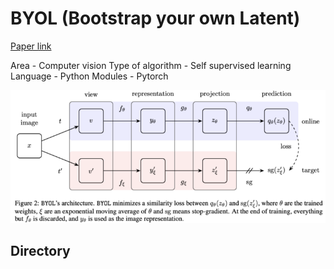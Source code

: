# BYOL (Bootstrap your own Latent)

[Paper link](https://arxiv.org/abs/2006.07733)


Area - Computer vision
Type of algorithm - Self supervised learning
Language - Python
Modules - Pytorch

![Architecture design](Images/BYOL_architecture.png)



## Directory 
